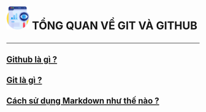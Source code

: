 # <img src="./images/overview.png" width="60" height="60"> TỔNG QUAN VỀ GIT VÀ GITHUB <hr>

## [Github là gì ?](./docs/github.md)

## [Git là gì ?](./docs//git.md)

## [Cách sử dụng Markdown như thế nào ?](./docs/markdown.md) 
